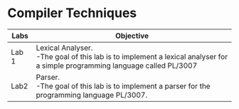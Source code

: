 # Compiler Techniques

|  Labs | Objective | 
| -------- | -------- | 
| Lab 1  | Lexical Analyser. <br>-The goal of this lab is to implement a lexical analyser for a simple programming language called PL/3007 | 
| Lab2   | Parser. <br>-The goal of this lab is to implement a parser for the programming language PL/3007. | 
